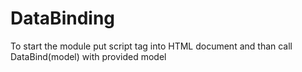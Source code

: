 # DataBinding

To start the module put script tag into HTML document and than call DataBind(model) with provided model
